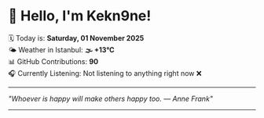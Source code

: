 # 👋 Hello, I'm Kekn9ne!

🗓️ Today is: **Saturday, 01 November 2025**  
🌤️ Weather in Istanbul: **🌫  +13°C**  
📊 GitHub Contributions: **90**  
🎧 Currently Listening: Not listening to anything right now ❌

---

_"Whoever is happy will make others happy too. — *Anne Frank*"_

---

